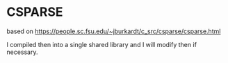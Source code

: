 # CSPARSE
based on https://people.sc.fsu.edu/~jburkardt/c_src/csparse/csparse.html

I compiled then into a single shared library and I will modify then if necessary.
